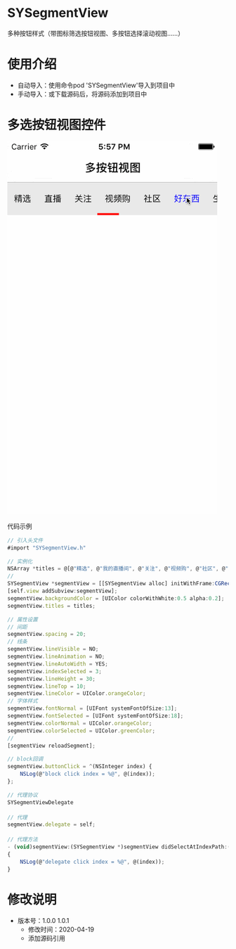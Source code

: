 # SYSegmentView
多种按钮样式（带图标筛选按钮视图、多按钮选择滚动视图……）

# 使用介绍
* 自动导入：使用命令pod 'SYSegmentView'导入到项目中
* 手动导入：或下载源码后，将源码添加到项目中

# 多选按钮视图控件
![moreButton.gif](./images/moreButton.gif)


代码示例
``` javascript
// 引入头文件
#import "SYSegmentView.h"
``` 

``` javascript
// 实例化
NSArray *titles = @[@"精选", @"我的直播间", @"关注", @"视频购", @"社区", @"好东西", @"生活", @"数码", @"亲子", @"风尚", @"美食"];
//
SYSegmentView *segmentView = [[SYSegmentView alloc] initWithFrame:CGRectMake(0.0, 0.0, self.view.frame.size.width, 50.0)];
[self.view addSubview:segmentView];
segmentView.backgroundColor = [UIColor colorWithWhite:0.5 alpha:0.2];
segmentView.titles = titles;
``` 

``` javascript
// 属性设置
// 间距
segmentView.spacing = 20;
// 线条
segmentView.lineVisible = NO;
segmentView.lineAnimation = NO;
segmentView.lineAutoWidth = YES;
segmentView.indexSelected = 3;
segmentView.lineHeight = 30;
segmentView.lineTop = 10;
segmentView.lineColor = UIColor.orangeColor;
// 字体样式
segmentView.fontNormal = [UIFont systemFontOfSize:13];
segmentView.fontSelected = [UIFont systemFontOfSize:18];
segmentView.colorNormal = UIColor.orangeColor;
segmentView.colorSelected = UIColor.greenColor;
// 
[segmentView reloadSegment];
```

``` javascript
// block回调
segmentView.buttonClick = ^(NSInteger index) {
	NSLog(@"block click index = %@", @(index));
};
``` 

``` javascript
// 代理协议
SYSegmentViewDelegate

// 代理
segmentView.delegate = self;

// 代理方法
- (void)segmentView:(SYSegmentView *)segmentView didSelectAtIndexPath:(NSInteger)index
{
    NSLog(@"delegate click index = %@", @(index));
}

``` 


# 修改说明
* 版本号：1.0.0 1.0.1
  * 修改时间：2020-04-19
  * 添加源码引用



